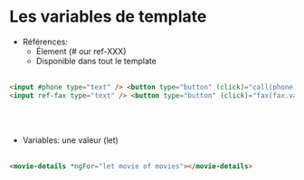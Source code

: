 <!-- .slide: class="with-code inconsolata" -->

# Les variables de template

-   Références:
    -   Élement (# our ref-XXX)
    -   Disponible dans tout le template<br/><br/>

```html
<input #phone type="text" /> <button type="button" (click)="call(phone.value)">Click</button>
<input ref-fax type="text" /> <button type="button" (click)="fax(fax.value)">Click</button>
```
<!-- .element: class="big-code" -->

<br/><br/>

-   Variables: une valeur (let) <br/><br/>

```html
<movie-details *ngFor="let movie of movies"></movie-details>
```
<!-- .element: class="big-code" -->


